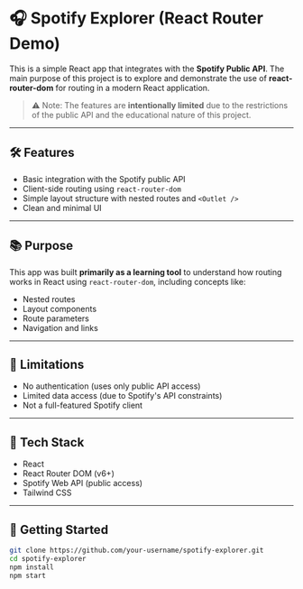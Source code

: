 # 🎧 Spotify Explorer (React Router Demo)

This is a simple React app that integrates with the **Spotify Public API**. The main purpose of this project is to explore and demonstrate the use of **react-router-dom** for routing in a modern React application.

> ⚠️ Note: The features are **intentionally limited** due to the restrictions of the public API and the educational nature of this project.

---

## 🛠 Features

- Basic integration with the Spotify public API
- Client-side routing using `react-router-dom`
- Simple layout structure with nested routes and `<Outlet />`
- Clean and minimal UI

---

## 📚 Purpose

This app was built **primarily as a learning tool** to understand how routing works in React using `react-router-dom`, including concepts like:

- Nested routes
- Layout components
- Route parameters
- Navigation and links

---

## 🚧 Limitations

- No authentication (uses only public API access)
- Limited data access (due to Spotify's API constraints)
- Not a full-featured Spotify client

---

## 🔧 Tech Stack

- React
- React Router DOM (v6+)
- Spotify Web API (public access)
- Tailwind CSS

---

## 🚀 Getting Started

```bash
git clone https://github.com/your-username/spotify-explorer.git
cd spotify-explorer
npm install
npm start
